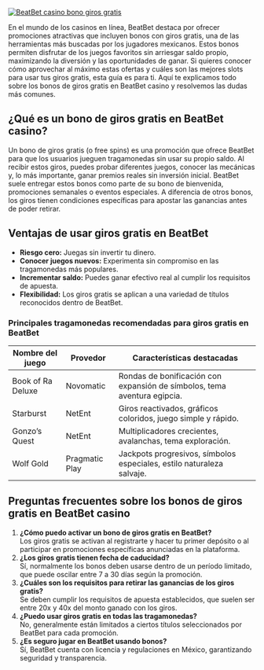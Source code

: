 [![BeatBet casino bono giros gratis](https://123-caf.pages.dev/gitsignup.png)](https://vrmoo.ru/Bt82HjjY)

<p>En el mundo de los casinos en línea, BeatBet destaca por ofrecer promociones atractivas que incluyen bonos con giros gratis, una de las herramientas más buscadas por los jugadores mexicanos. Estos bonos permiten disfrutar de los juegos favoritos sin arriesgar saldo propio, maximizando la diversión y las oportunidades de ganar. Si quieres conocer cómo aprovechar al máximo estas ofertas y cuáles son las mejores slots para usar tus giros gratis, esta guía es para ti. Aquí te explicamos todo sobre los bonos de giros gratis en BeatBet casino y resolvemos las dudas más comunes.</p>  <h2>¿Qué es un bono de giros gratis en BeatBet casino?</h2> <p>Un bono de giros gratis (o free spins) es una promoción que ofrece BeatBet para que los usuarios jueguen tragamonedas sin usar su propio saldo. Al recibir estos giros, puedes probar diferentes juegos, conocer las mecánicas y, lo más importante, ganar premios reales sin inversión inicial. BeatBet suele entregar estos bonos como parte de su bono de bienvenida, promociones semanales o eventos especiales. A diferencia de otros bonos, los giros tienen condiciones específicas para apostar las ganancias antes de poder retirar.</p>  <h2>Ventajas de usar giros gratis en BeatBet</h2> <ul> <li><strong>Riesgo cero:</strong> Juegas sin invertir tu dinero.</li> <li><strong>Conocer juegos nuevos:</strong> Experimenta sin compromiso en las tragamonedas más populares.</li> <li><strong>Incrementar saldo:</strong> Puedes ganar efectivo real al cumplir los requisitos de apuesta.</li> <li><strong>Flexibilidad:</strong> Los giros gratis se aplican a una variedad de títulos reconocidos dentro de BeatBet.</li> </ul>  <h3>Principales tragamonedas recomendadas para giros gratis en BeatBet</h3> <table> <thead> <tr> <th>Nombre del juego</th> <th>Provedor</th> <th>Características destacadas</th> </tr> </thead> <tbody> <tr> <td>Book of Ra Deluxe</td> <td>Novomatic</td> <td>Rondas de bonificación con expansión de símbolos, tema aventura egipcia.</td> </tr> <tr> <td>Starburst</td> <td>NetEnt</td> <td>Giros reactivados, gráficos coloridos, juego simple y rápido.</td> </tr> <tr> <td>Gonzo’s Quest</td> <td>NetEnt</td> <td>Multiplicadores crecientes, avalanchas, tema exploración.</td> </tr> <tr> <td>Wolf Gold</td> <td>Pragmatic Play</td> <td>Jackpots progresivos, símbolos especiales, estilo naturaleza salvaje.</td> </tr> </tbody> </table>  <h2>Preguntas frecuentes sobre los bonos de giros gratis en BeatBet casino</h2> <ol> <li><strong>¿Cómo puedo activar un bono de giros gratis en BeatBet?</strong><br>Los giros gratis se activan al registrarte y hacer tu primer depósito o al participar en promociones específicas anunciadas en la plataforma.</li> <li><strong>¿Los giros gratis tienen fecha de caducidad?</strong><br>Sí, normalmente los bonos deben usarse dentro de un período limitado, que puede oscilar entre 7 a 30 días según la promoción.</li> <li><strong>¿Cuáles son los requisitos para retirar las ganancias de los giros gratis?</strong><br>Se deben cumplir los requisitos de apuesta establecidos, que suelen ser entre 20x y 40x del monto ganado con los giros.</li> <li><strong>¿Puedo usar giros gratis en todas las tragamonedas?</strong><br>No, generalmente están limitados a ciertos títulos seleccionados por BeatBet para cada promoción.</li> <li><strong>¿Es seguro jugar en BeatBet usando bonos?</strong><br>Sí, BeatBet cuenta con licencia y regulaciones en México, garantizando seguridad y transparencia.</li> </ol>